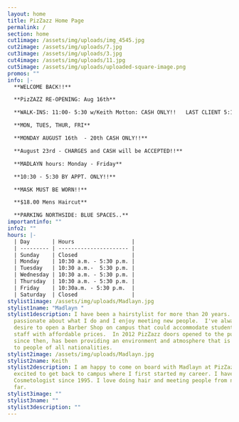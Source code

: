 ```yaml
---
layout: home
title: PizZazz Home Page
permalink: /
section: home
cut1image: /assets/img/uploads/img_4545.jpg
cut2image: /assets/img/uploads/7.jpg
cut3image: /assets/img/uploads/3.jpg
cut4image: /assets/img/uploads/11.jpg
cut5image: /assets/img/uploads/uploaded-square-image.png
promos: ""
info: |-
  **WELCOME BACK!!**

  **PizZAZZ RE-OPENING: Aug 16th**

  **WALK-INS: 11:00- 5:30 w/Keith Motton: CASH ONLY!!   LAST CLIENT 5:15**

  **MON, TUES, THUR, FRI**

  **MONDAY AUGUST 16th  - 20th CASH ONLY!!** 

  **August 23rd - CHARGES and CASH will be ACCEPTED!!**

  **MADLAYN hours: Monday - Friday** 

  **10:30 - 5:30 BY APPT. ONLY!!**

  **MASK MUST BE WORN!!**

  **$18.00 Mens Haircut**

  **PARKING NORTHSIDE: BLUE SPACES..**
importantinfo: ""
info2: ""
hours: |-
  | Day       | Hours                  |
  | --------- | ---------------------- |
  | Sunday    | Closed                 |
  | Monday    | 10:30 a.m. - 5:30 p.m. |
  | Tuesday   | 10:30 a.m.-  5:30 p.m. |
  | Wednesday | 10:30 a.m. - 5:30 p.m. |
  | Thursday  | 10:30 a.m. - 5:30 p.m. |
  | Friday    | 10:30a.m. - 5:30 p.m.  |
  | Saturday  | Closed                 |
stylist1image: /assets/img/uploads/Madlayn.jpg
stylist1name: "Madlayn "
stylist1description: I have been a hairstylist for more than 20 years.  I'm very
  passionate about what I do and I enjoy meeting new people.  I've always had a
  desire to open a Barber Shop on campus that could accommodate students and
  staff with affordable prices.  In 2012 PizZazz doors opened to the public and,
  since then, has been providing an environment and atmosphere that is welcoming
  to people of all nationalities.
stylist2image: /assets/img/uploads/Madlayn.jpg
stylist2name: Keith
stylist2description: I am happy to come on board with Madlayn at PizZazz. I am
  excited to get back to campus where I first started my career. I have been a
  Cosmetologist since 1995. I love doing hair and meeting people from near and
  far.
stylist3image: ""
stylist3name: ""
stylist3description: ""
---
```

